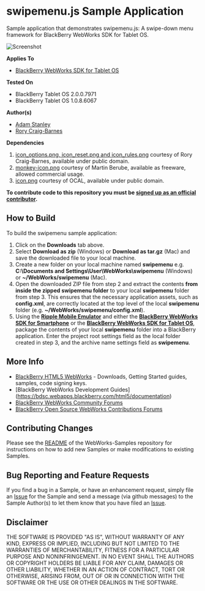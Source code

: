 # swipemenu.js Sample Application

Sample application that demonstrates swipemenu.js: A swipe-down menu framework for BlackBerry WebWorks SDK for Tablet OS.

![Screenshot](https://github.com/astanley/WebWorks-Samples/raw/master/swipemenu/screenshots/swipemenu.png "Swipe Menu Screenshot")

**Applies To**

* [BlackBerry WebWorks SDK for Tablet OS](http://us.blackberry.com/developers/tablet/webworks.jsp)

**Tested On**

* BlackBerry Tablet OS 2.0.0.7971
* BlackBerry Tablet OS 1.0.8.6067

**Author(s)** 

* [Adam Stanley](https://github.com/astanley)
* [Rory Craig-Barnes](https://github.com/astanley)

**Dependencies**

1. [icon_options.png, icon_reset.png and icon_rules.png](https://github.com/glasspear/WebWorks-CodeSamples) courtesy of Rory Craig-Barnes, available under public domain.
2. [monkey-icon.png](http://www.iconarchive.com/show/animal-icons-by-martin-berube/monkey-icon.html) courtesy of Martin Berube, available as freeware, allowed commercial usage.
3. [icon.png](http://www.clker.com/clipart-green-menu-icon-set-down.html) courtesy of OCAL, available under public domain.
				

**To contribute code to this repository you must be [signed up as an official contributor](http://blackberry.github.com/howToContribute.html).**


## How to Build

To build the swipemenu sample application:

1. Click on the **Downloads** tab above.
2. Select **Download as zip** (Windows) or **Download as tar.gz** (Mac) and save the downloaded file to your local machine.
3. Create a new folder on your local machine named **swipemenu** e.g. **C:\Documents and Settings\User\WebWorks\swipemenu** (Windows) or **~/WebWorks/swipemenu** (Mac).
4. Open the downloaded ZIP file from step 2 and extract the contents **from inside the zipped swipemenu folder** to your local **swipemenu** folder from step 3.  This ensures that the necessary application assets, such as **config.xml**, are correctly located at the top level of the local **swipemenu** folder (e.g. **~/WebWorks/swipemenu/config.xml**).
5. Using the **[Ripple Mobile Emulator](http://developer.blackberry.com/html5/download)** and either the **[BlackBerry WebWorks SDK for Smartphone](http://developer.blackberry.com/html5/download)** or the **[BlackBerry WebWorks SDK for Tablet OS](http://developer.blackberry.com/html5/download)**, package the contents of your local **swipemenu** folder into a BlackBerry application.  Enter the project root settings field as the local folder created in step 3, and the archive name settings field as **swipemenu**.


## More Info

* [BlackBerry HTML5 WebWorks](https://bdsc.webapps.blackberry.com/html5/) - Downloads, Getting Started guides, samples, code signing keys.
* [BlackBerry WebWorks Development Guides] (https://bdsc.webapps.blackberry.com/html5/documentation)
* [BlackBerry WebWorks Community Forums](http://supportforums.blackberry.com/t5/Web-and-WebWorks-Development/bd-p/browser_dev)
* [BlackBerry Open Source WebWorks Contributions Forums](http://supportforums.blackberry.com/t5/BlackBerry-WebWorks/bd-p/ww_con)

## Contributing Changes

Please see the [README](https://github.com/blackberry/WebWorks-Samples) of the WebWorks-Samples repository for instructions on how to add new Samples or make modifications to existing Samples.


## Bug Reporting and Feature Requests

If you find a bug in a Sample, or have an enhancement request, simply file an [Issue](https://github.com/blackberry/WebWorks-Samples/issues) for the Sample and send a message (via github messages) to the Sample Author(s) to let them know that you have filed an [Issue](https://github.com/blackberry/WebWorks-Samples/issues).


## Disclaimer

THE SOFTWARE IS PROVIDED "AS IS", WITHOUT WARRANTY OF ANY KIND, EXPRESS OR IMPLIED, INCLUDING BUT NOT LIMITED TO THE WARRANTIES OF MERCHANTABILITY, FITNESS FOR A PARTICULAR PURPOSE AND NONINFRINGEMENT. IN NO EVENT SHALL THE AUTHORS OR COPYRIGHT HOLDERS BE LIABLE FOR ANY CLAIM, DAMAGES OR OTHER LIABILITY, WHETHER IN AN ACTION OF CONTRACT, TORT OR OTHERWISE, ARISING FROM, OUT OF OR IN CONNECTION WITH THE SOFTWARE OR THE USE OR OTHER DEALINGS IN THE SOFTWARE.
